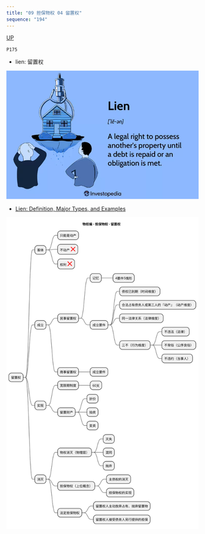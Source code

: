 ```yaml
---
title: "09 担保物权 04 留置权"
sequence: "194"
---
```


[UP](/law/civil-law-index.html)

```text
P175
```

- lien: 留置权

![](/assets/images/law/civil/terms/lien.webp)

- [Lien: Definition, Major Types, and Examples](https://www.investopedia.com/terms/l/lien.asp)

![](/assets/images/law/civil/物权-担保物权-留置权-成立要件.svg)
